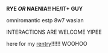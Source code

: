 **RYE *OR* NAENIA!! HE/IT+ GUY**

omniromantic estp 8w7 wasian

INTERACTIONS ARE WELCOME YIPEE

here for my [rentry](https://rentry.co/magickaito)!!!!!! WOOHOO
